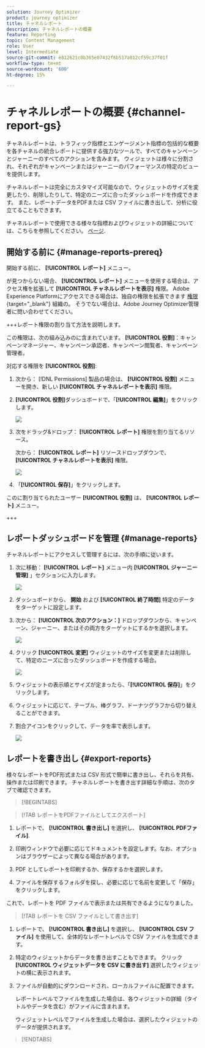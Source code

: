 ```yaml
---
solution: Journey Optimizer
product: journey optimizer
title: チャネルレポート
description: チャネルレポートの概要
feature: Reporting
topic: Content Management
role: User
level: Intermediate
source-git-commit: e812621c0b365e07432f6b517a012cf59c37f01f
workflow-type: tm+mt
source-wordcount: '600'
ht-degree: 15%

---
```


# チャネルレポートの概要 {#channel-report-gs}

チャネルレポートは、トラフィック指標とエンゲージメント指標の包括的な概要を各チャネルの統合レポートに提供する強力なツールで、すべてのキャンペーンとジャーニーのすべてのアクションを含みます。 ウィジェットは様々に分割され、それぞれがキャンペーンまたはジャーニーのパフォーマンスの特定のビューを提供します。

チャネルレポートは完全にカスタマイズ可能なので、ウィジェットのサイズを変更したり、削除したりして、特定のニーズに合ったダッシュボードを作成できます。 また、レポートデータをPDFまたは CSV ファイルに書き出して、分析に役立てることもできます。

チャネルレポートで使用できる様々な指標およびウィジェットの詳細については、こちらを参照してください。 [ページ](channel-report.md).

## 開始する前に {#manage-reports-prereq}

開始する前に、 **[!UICONTROL レポート]** メニュー。

が見つからない場合、 **[!UICONTROL レポート]** メニューを使用する場合は、アクセス権を拡張して **[!UICONTROL チャネルレポートを表示]** 権限。 Adobe Experience Platformにアクセスできる場合は、独自の権限を拡張できます [権限](https://experienceleague.adobe.com/docs/experience-platform/access-control/home.html?lang=ja){target="_blank"} 組織の。 そうでない場合は、Adobe Journey Optimizer管理者に問い合わせてください。

+++レポート権限の割り当て方法を説明します。

この権限は、次の組み込みのに含まれています。 **[!UICONTROL 役割]**：キャンペーンマネージャー、キャンペーン承認者、キャンペーン閲覧者、キャンペーン管理者。

対応する権限を **[!UICONTROL 役割]**:

1. 次から： [!DNL Permissions] 製品の場合は、 **[!UICONTROL 役割]** メニューを開き、新しい **[!UICONTROL チャネルレポートを表示]** 権限。

1. **[!UICONTROL 役割]**&#x200B;ダッシュボードで、「**[!UICONTROL 編集]**」をクリックします。

   ![](assets/channel_permission_1.png)

1. 次をドラッグ&amp;ドロップ： **[!UICONTROL レポート]** 権限を割り当てるリソース。

   次から： **[!UICONTROL レポート]** リソースドロップダウンで、 **[!UICONTROL チャネルレポートを表示]** 権限。

   ![](assets/channel_permission_2.png)

1. 「**[!UICONTROL 保存]**」をクリックします。

このに割り当てられたユーザー **[!UICONTROL 役割]** は、 **[!UICONTROL レポート]** メニュー。

+++

## レポートダッシュボードを管理 {#manage-reports}

チャネルレポートにアクセスして管理するには、次の手順に従います。

1. 次に移動： **[!UICONTROL レポート]** メニュー内 **[!UICONTROL ジャーニー管理]** 」セクションに入力します。

   ![](assets/channel_report_1.png)

1. ダッシュボードから、 **開始** および **[!UICONTROL 終了時間]** 特定のデータをターゲットに設定します。

1. 次から： **[!UICONTROL 次のアクション：]** ドロップダウンから、キャンペーン、ジャーニー、またはその両方をターゲットにするかを選択します。

   ![](assets/channel_report_2.png)

1. クリック **[!UICONTROL 変更]** ウィジェットのサイズを変更または削除して、特定のニーズに合ったダッシュボードを作成する場合。

   ![](assets/channel_report_3.png)

1. ウィジェットの表示順とサイズが定まったら、「**[!UICONTROL 保存]**」をクリックします。

1. ウィジェットに応じて、テーブル、棒グラフ、ドーナツグラフから切り替えることができます。

1. 割合アイコンをクリックして、データを率で表示します。

   ![](assets/channel_report_4.png)

## レポートを書き出し {#export-reports}

様々なレポートをPDF形式または CSV 形式で簡単に書き出し、それらを共有、操作または印刷できます。 チャネルレポートを書き出す詳細な手順は、次のタブで確認できます。

>[!BEGINTABS]

>[!TAB レポートをPDFファイルとしてエクスポート]

1. レポートで、 **[!UICONTROL 書き出し]** を選択し、 **[!UICONTROL PDFファイル]**.

1. 印刷ウィンドウで必要に応じてドキュメントを設定します。なお、オプションはブラウザーによって異なる場合があります。

1. PDF としてレポートを印刷するか、保存するかを選択します。

1. ファイルを保存するフォルダを探し、必要に応じて名前を変更して「保存」をクリックします。

これで、レポートを PDF ファイルで表示または共有できるようになりました。

>[!TAB レポートを CSV ファイルとして書き出す]

1. レポートで、 **[!UICONTROL 書き出し]** を選択し、 **[!UICONTROL CSV ファイル]** を使用して、全体的なレポートレベルで CSV ファイルを生成できます。

1. 特定のウィジェットからデータを書き出すこともできます。 クリック **[!UICONTROL ウィジェットデータを CSV に書き出す]** 選択したウィジェットの横に表示されます。

1. ファイルが自動的にダウンロードされ、ローカルファイルに配置できます。

   レポートレベルでファイルを生成した場合は、各ウィジェットの詳細（タイトルやデータを含む）がファイルに含まれます。

   ウィジェットレベルでファイルを生成した場合は、選択したウィジェットのデータが提供されます。

>[!ENDTABS]
